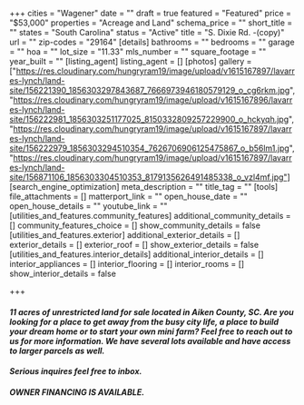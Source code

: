 +++
cities = "Wagener"
date = ""
draft = true
featured = "Featured"
price = "$53,000"
properties = "Acreage and Land"
schema_price = ""
short_title = ""
states = "South Carolina"
status = "Active"
title = "S. Dixie Rd. -(copy)"
url = ""
zip-codes = "29164"
[details]
bathrooms = ""
bedrooms = ""
garage = ""
hoa = ""
lot_size = "11.33"
mls_number = ""
square_footage = ""
year_built = ""
[listing_agent]
listing_agent = []
[photos]
gallery = ["https://res.cloudinary.com/hungryram19/image/upload/v1615167897/lavarres-lynch/land-site/156221390_1856303297843687_7666973946180579129_o_cg6rkm.jpg", "https://res.cloudinary.com/hungryram19/image/upload/v1615167896/lavarres-lynch/land-site/156222981_1856303251177025_8150332809257229900_o_hckyqh.jpg", "https://res.cloudinary.com/hungryram19/image/upload/v1615167897/lavarres-lynch/land-site/156222979_1856303294510354_7626706906125475867_o_b56lm1.jpg", "https://res.cloudinary.com/hungryram19/image/upload/v1615167897/lavarres-lynch/land-site/156871106_1856303304510353_8179135626491485338_o_vzl4mf.jpg"]
[search_engine_optimization]
meta_description = ""
title_tag = ""
[tools]
file_attachments = []
matterport_link = ""
open_house_date = ""
open_house_details = ""
youtube_link = ""
[utilities_and_features.community_features]
additional_community_details = []
community_features_choice = []
show_community_details = false
[utilities_and_features.exterior]
additional_exterior_details = []
exterior_details = []
exterior_roof = []
show_exterior_details = false
[utilities_and_features.interior_details]
additional_interior_details = []
interior_appliances = []
interior_flooring = []
interior_rooms = []
show_interior_details = false

+++
#### **_11 acres of unrestricted land for sale located in Aiken County, SC. Are you looking for a place to get away from the busy city life, a place to build your dream home or to start your own mini farm? Feel free to reach out to us for more information. We have several lots available and have access to larger parcels as well._**

#### **_Serious inquires feel free to inbox._**

#### **_OWNER FINANCING IS AVAILABLE._**